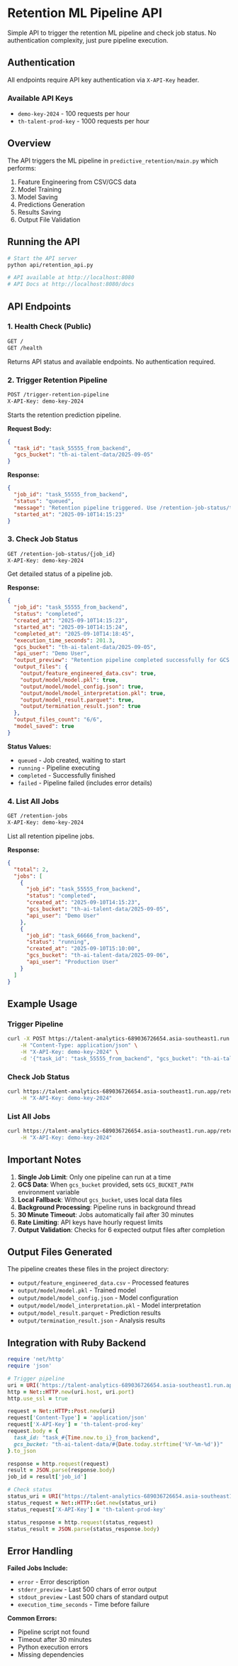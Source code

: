 # Retention ML Pipeline API

Simple API to trigger the retention ML pipeline and check job status. No authentication complexity, just pure pipeline execution.

## Authentication

All endpoints require API key authentication via `X-API-Key` header.

### Available API Keys
- `demo-key-2024` - 100 requests per hour
- `th-talent-prod-key` - 1000 requests per hour

## Overview

The API triggers the ML pipeline in `predictive_retention/main.py` which performs:
1. Feature Engineering from CSV/GCS data
2. Model Training 
3. Model Saving
4. Predictions Generation
5. Results Saving
6. Output File Validation

## Running the API

```bash
# Start the API server
python api/retention_api.py

# API available at http://localhost:8080
# API Docs at http://localhost:8080/docs
```

## API Endpoints

### 1. Health Check (Public)
```bash
GET /
GET /health
```

Returns API status and available endpoints. No authentication required.

### 2. Trigger Retention Pipeline
```bash
POST /trigger-retention-pipeline
X-API-Key: demo-key-2024
```

Starts the retention prediction pipeline.

**Request Body:**
```json
{
  "task_id": "task_55555_from_backend",
  "gcs_bucket": "th-ai-talent-data/2025-09-05"
}
```

**Response:**
```json
{
  "job_id": "task_55555_from_backend", 
  "status": "queued",
  "message": "Retention pipeline triggered. Use /retention-job-status/task_55555_from_backend to check progress.",
  "started_at": "2025-09-10T14:15:23"
}
```

### 3. Check Job Status
```bash
GET /retention-job-status/{job_id}
X-API-Key: demo-key-2024
```

Get detailed status of a pipeline job.

**Response:**
```json
{
  "job_id": "task_55555_from_backend",
  "status": "completed",
  "created_at": "2025-09-10T14:15:23",
  "started_at": "2025-09-10T14:15:24", 
  "completed_at": "2025-09-10T14:18:45",
  "execution_time_seconds": 201.3,
  "gcs_bucket": "th-ai-talent-data/2025-09-05",
  "api_user": "Demo User",
  "output_preview": "Retention pipeline completed successfully for GCS bucket: th-ai-talent-data/2025-09-05",
  "output_files": {
    "output/feature_engineered_data.csv": true,
    "output/model/model.pkl": true,
    "output/model/model_config.json": true,
    "output/model/model_interpretation.pkl": true,
    "output/model_result.parquet": true,
    "output/termination_result.json": true
  },
  "output_files_count": "6/6",
  "model_saved": true
}
```

**Status Values:**
- `queued` - Job created, waiting to start
- `running` - Pipeline executing
- `completed` - Successfully finished
- `failed` - Pipeline failed (includes error details)

### 4. List All Jobs
```bash
GET /retention-jobs
X-API-Key: demo-key-2024
```

List all retention pipeline jobs.

**Response:**
```json
{
  "total": 2,
  "jobs": [
    {
      "job_id": "task_55555_from_backend",
      "status": "completed", 
      "created_at": "2025-09-10T14:15:23",
      "gcs_bucket": "th-ai-talent-data/2025-09-05",
      "api_user": "Demo User"
    },
    {
      "job_id": "task_66666_from_backend", 
      "status": "running",
      "created_at": "2025-09-10T15:10:00",
      "gcs_bucket": "th-ai-talent-data/2025-09-06",
      "api_user": "Production User"
    }
  ]
}
```

## Example Usage

### Trigger Pipeline
```bash
curl -X POST https://talent-analytics-689036726654.asia-southeast1.run.app/trigger-retention-pipeline \
    -H "Content-Type: application/json" \
    -H "X-API-Key: demo-key-2024" \
    -d '{"task_id": "task_55555_from_backend", "gcs_bucket": "th-ai-talent-data/2025-09-05"}'
```

### Check Job Status
```bash
curl https://talent-analytics-689036726654.asia-southeast1.run.app/retention-job-status/task_55555_from_backend \
    -H "X-API-Key: demo-key-2024"
```

### List All Jobs
```bash
curl https://talent-analytics-689036726654.asia-southeast1.run.app/retention-jobs \
    -H "X-API-Key: demo-key-2024"
```

## Important Notes

1. **Single Job Limit**: Only one pipeline can run at a time
2. **GCS Data**: When `gcs_bucket` provided, sets `GCS_BUCKET_PATH` environment variable
3. **Local Fallback**: Without `gcs_bucket`, uses local data files
4. **Background Processing**: Pipeline runs in background thread
5. **30 Minute Timeout**: Jobs automatically fail after 30 minutes
6. **Rate Limiting**: API keys have hourly request limits
7. **Output Validation**: Checks for 6 expected output files after completion

## Output Files Generated

The pipeline creates these files in the project directory:
- `output/feature_engineered_data.csv` - Processed features
- `output/model/model.pkl` - Trained model
- `output/model/model_config.json` - Model configuration  
- `output/model/model_interpretation.pkl` - Model interpretation
- `output/model_result.parquet` - Prediction results
- `output/termination_result.json` - Analysis results

## Integration with Ruby Backend

```ruby
require 'net/http'
require 'json'

# Trigger pipeline
uri = URI('https://talent-analytics-689036726654.asia-southeast1.run.app/trigger-retention-pipeline')
http = Net::HTTP.new(uri.host, uri.port)
http.use_ssl = true

request = Net::HTTP::Post.new(uri)
request['Content-Type'] = 'application/json'
request['X-API-Key'] = 'th-talent-prod-key'
request.body = {
  task_id: "task_#{Time.now.to_i}_from_backend",
  gcs_bucket: "th-ai-talent-data/#{Date.today.strftime('%Y-%m-%d')}"
}.to_json

response = http.request(request)
result = JSON.parse(response.body)
job_id = result['job_id']

# Check status
status_uri = URI("https://talent-analytics-689036726654.asia-southeast1.run.app/retention-job-status/#{job_id}")
status_request = Net::HTTP::Get.new(status_uri)
status_request['X-API-Key'] = 'th-talent-prod-key'

status_response = http.request(status_request)
status_result = JSON.parse(status_response.body)
```

## Error Handling

**Failed Jobs Include:**
- `error` - Error description
- `stderr_preview` - Last 500 chars of error output
- `stdout_preview` - Last 500 chars of standard output
- `execution_time_seconds` - Time before failure

**Common Errors:**
- Pipeline script not found
- Timeout after 30 minutes
- Python execution errors
- Missing dependencies